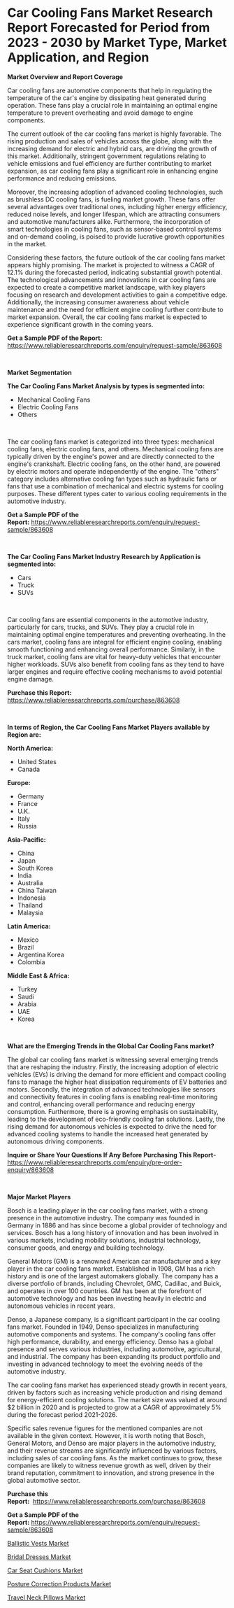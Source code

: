 <p><h1>Car Cooling Fans Market Research Report Forecasted for Period from 2023 -  2030 by Market Type, Market Application, and Region</h1></p><p><strong>Market Overview and Report Coverage</strong></p>
<p><p>Car cooling fans are automotive components that help in regulating the temperature of the car's engine by dissipating heat generated during operation. These fans play a crucial role in maintaining an optimal engine temperature to prevent overheating and avoid damage to engine components.</p><p>The current outlook of the car cooling fans market is highly favorable. The rising production and sales of vehicles across the globe, along with the increasing demand for electric and hybrid cars, are driving the growth of this market. Additionally, stringent government regulations relating to vehicle emissions and fuel efficiency are further contributing to market expansion, as car cooling fans play a significant role in enhancing engine performance and reducing emissions.</p><p>Moreover, the increasing adoption of advanced cooling technologies, such as brushless DC cooling fans, is fueling market growth. These fans offer several advantages over traditional ones, including higher energy efficiency, reduced noise levels, and longer lifespan, which are attracting consumers and automotive manufacturers alike. Furthermore, the incorporation of smart technologies in cooling fans, such as sensor-based control systems and on-demand cooling, is poised to provide lucrative growth opportunities in the market.</p><p>Considering these factors, the future outlook of the car cooling fans market appears highly promising. The market is projected to witness a CAGR of 12.1% during the forecasted period, indicating substantial growth potential. The technological advancements and innovations in car cooling fans are expected to create a competitive market landscape, with key players focusing on research and development activities to gain a competitive edge. Additionally, the increasing consumer awareness about vehicle maintenance and the need for efficient engine cooling further contribute to market expansion. Overall, the car cooling fans market is expected to experience significant growth in the coming years.</p></p>
<p><strong>Get a Sample PDF of the Report:</strong> <a href="https://www.reliableresearchreports.com/enquiry/request-sample/863608">https://www.reliableresearchreports.com/enquiry/request-sample/863608</a></p>
<p>&nbsp;</p>
<p><strong>Market Segmentation</strong></p>
<p><strong>The Car Cooling Fans Market Analysis by types is segmented into:</strong></p>
<p><ul><li>Mechanical Cooling Fans</li><li>Electric Cooling Fans</li><li>Others</li></ul></p>
<p>&nbsp;</p>
<p><p>The car cooling fans market is categorized into three types: mechanical cooling fans, electric cooling fans, and others. Mechanical cooling fans are typically driven by the engine's power and are directly connected to the engine's crankshaft. Electric cooling fans, on the other hand, are powered by electric motors and operate independently of the engine. The "others" category includes alternative cooling fan types such as hydraulic fans or fans that use a combination of mechanical and electric systems for cooling purposes. These different types cater to various cooling requirements in the automotive industry.</p></p>
<p><strong>Get a Sample PDF of the Report:</strong>&nbsp;<a href="https://www.reliableresearchreports.com/enquiry/request-sample/863608">https://www.reliableresearchreports.com/enquiry/request-sample/863608</a></p>
<p>&nbsp;</p>
<p><strong>The Car Cooling Fans Market Industry Research by Application is segmented into:</strong></p>
<p><ul><li>Cars</li><li>Truck</li><li>SUVs</li></ul></p>
<p>&nbsp;</p>
<p><p>Car cooling fans are essential components in the automotive industry, particularly for cars, trucks, and SUVs. They play a crucial role in maintaining optimal engine temperatures and preventing overheating. In the cars market, cooling fans are integral for efficient engine cooling, enabling smooth functioning and enhancing overall performance. Similarly, in the truck market, cooling fans are vital for heavy-duty vehicles that encounter higher workloads. SUVs also benefit from cooling fans as they tend to have larger engines and require effective cooling mechanisms to avoid potential engine damage.</p></p>
<p><strong>Purchase this Report:</strong>&nbsp; <a href="https://www.reliableresearchreports.com/purchase/863608">https://www.reliableresearchreports.com/purchase/863608</a></p>
<p>&nbsp;</p>
<p><strong>In terms of Region, the Car Cooling Fans Market Players available by Region are:</strong></p>
<p>
    <p> <strong> North America: </strong>
        <ul>
            <li>United States</li>
            <li>Canada</li>
        </ul>
        </p> 
    <p> <strong> Europe: </strong>
        <ul>
            <li>Germany</li>
            <li>France</li>
            <li>U.K.</li>
            <li>Italy</li>
            <li>Russia</li>
        </ul>
        </p> 
    <p> <strong> Asia-Pacific: </strong>
        <ul>
            <li>China</li>
            <li>Japan</li>
            <li>South Korea</li>
            <li>India</li>
            <li>Australia</li>
            <li>China Taiwan</li>
            <li>Indonesia</li>
            <li>Thailand</li>
            <li>Malaysia</li>
        </ul>
        </p> 
    <p> <strong> Latin America: </strong>
        <ul>
            <li>Mexico</li>
            <li>Brazil</li>
            <li>Argentina Korea</li>
            <li>Colombia</li>
        </ul>
        </p> 
    <p> <strong> Middle East & Africa: </strong>
        <ul>
            <li>Turkey</li>
            <li>Saudi</li>
            <li>Arabia</li>
            <li>UAE</li>
            <li>Korea</li>
        </ul>
    </p>
    </p>
<p>&nbsp;</p>
<p><strong>What are the Emerging Trends in the Global Car Cooling Fans market?</strong></p>
<p><p>The global car cooling fans market is witnessing several emerging trends that are reshaping the industry. Firstly, the increasing adoption of electric vehicles (EVs) is driving the demand for more efficient and compact cooling fans to manage the higher heat dissipation requirements of EV batteries and motors. Secondly, the integration of advanced technologies like sensors and connectivity features in cooling fans is enabling real-time monitoring and control, enhancing overall performance and reducing energy consumption. Furthermore, there is a growing emphasis on sustainability, leading to the development of eco-friendly cooling fan solutions. Lastly, the rising demand for autonomous vehicles is expected to drive the need for advanced cooling systems to handle the increased heat generated by autonomous driving components.</p></p>
<p><strong>Inquire or Share Your Questions If Any Before Purchasing This Report</strong>- <a href="https://www.reliableresearchreports.com/enquiry/pre-order-enquiry/863608">https://www.reliableresearchreports.com/enquiry/pre-order-enquiry/863608</a></p>
<p>&nbsp;</p>
<p><strong>Major Market Players</strong></p>
<p><p>Bosch is a leading player in the car cooling fans market, with a strong presence in the automotive industry. The company was founded in Germany in 1886 and has since become a global provider of technology and services. Bosch has a long history of innovation and has been involved in various markets, including mobility solutions, industrial technology, consumer goods, and energy and building technology.</p><p>General Motors (GM) is a renowned American car manufacturer and a key player in the car cooling fans market. Established in 1908, GM has a rich history and is one of the largest automakers globally. The company has a diverse portfolio of brands, including Chevrolet, GMC, Cadillac, and Buick, and operates in over 100 countries. GM has been at the forefront of automotive technology and has been investing heavily in electric and autonomous vehicles in recent years.</p><p>Denso, a Japanese company, is a significant participant in the car cooling fans market. Founded in 1949, Denso specializes in manufacturing automotive components and systems. The company's cooling fans offer high performance, durability, and energy efficiency. Denso has a global presence and serves various industries, including automotive, agricultural, and industrial. The company has been expanding its product portfolio and investing in advanced technology to meet the evolving needs of the automotive industry.</p><p>The car cooling fans market has experienced steady growth in recent years, driven by factors such as increasing vehicle production and rising demand for energy-efficient cooling solutions. The market size was valued at around $2 billion in 2020 and is projected to grow at a CAGR of approximately 5% during the forecast period 2021-2026.</p><p>Specific sales revenue figures for the mentioned companies are not available in the given context. However, it is worth noting that Bosch, General Motors, and Denso are major players in the automotive industry, and their revenue streams are significantly influenced by various factors, including sales of car cooling fans. As the market continues to grow, these companies are likely to witness revenue growth as well, driven by their brand reputation, commitment to innovation, and strong presence in the global automotive sector.</p></p>
<p><strong>Purchase this Report:</strong>&nbsp;&nbsp;<a href="https://www.reliableresearchreports.com/purchase/863608">https://www.reliableresearchreports.com/purchase/863608</a></p>
<p></p>
<p><strong>Get a Sample PDF of the Report:</strong>&nbsp;<a href="https://www.reliableresearchreports.com/enquiry/request-sample/863608">https://www.reliableresearchreports.com/enquiry/request-sample/863608</a></p>
<p><p><a href="https://www.linkedin.com/pulse/ballistic-vests-market-size-2023-2030-global-industrial-igf9e/">Ballistic Vests Market</a></p><p><a href="https://www.linkedin.com/pulse/bridal-dresses-market-research-report-provides-thorough-xqjfe/">Bridal Dresses Market</a></p><p><a href="https://www.linkedin.com/pulse/car-seat-cushions-market-research-report-unlocks-analysis-cra7e/">Car Seat Cushions Market</a></p><p><a href="https://www.linkedin.com/pulse/posture-correction-products-market-size-growth-forecast-from-incte/">Posture Correction Products Market</a></p><p><a href="https://www.linkedin.com/pulse/travel-neck-pillows-market-research-report-unlocks-analysis-0z0me/">Travel Neck Pillows Market</a></p></p>
